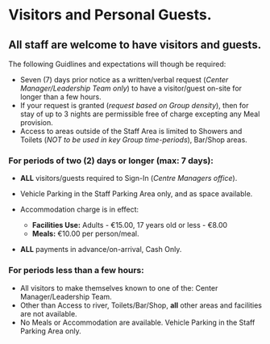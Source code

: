# Visitors and Personal Guests.

## All staff are welcome to have visitors and guests.

The following Guidlines and expectations will though be required:

- Seven (7) days prior notice as a written/verbal request (*Center Manager/Leadership Team only*) to have a visitor/guest on-site for longer than a few hours.
- If your request is granted (*request based on Group density*), then for stay of up to 3 nights are permissible free of charge excepting any Meal provision.
- Access to areas outside of the Staff Area is limited to Showers and Toilets (*NOT to be used in key Group time-periods*), Bar/Shop areas.

### For periods of two (2) days or longer (max: 7 days):
- **ALL** visitors/guests required to Sign-In (*Centre Managers office*).

- Vehicle Parking in the Staff Parking Area only, and as space available.

- Accommodation charge is in effect:
  - **Facilities Use:** Adults - €15.00, 17 years old or less - €8.00
  - **Meals:** €10.00 per person/meal.

- **ALL** payments in advance/on-arrival, Cash Only.

### For periods less than a few hours:
- All visitors to make themselves known to one of the: Center Manager/Leadership Team.
- Other than Access to river, Toilets/Bar/Shop, **all** other areas and facilities are not available.
- No Meals or Accommodation are available.
Vehicle Parking in the Staff Parking Area only.
